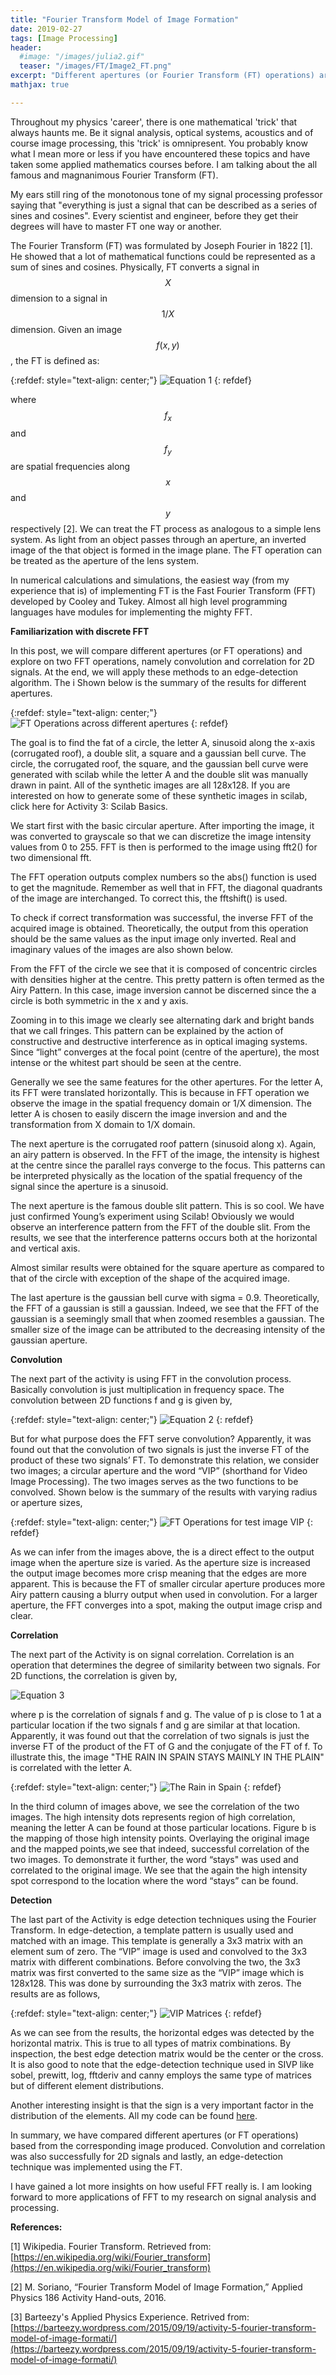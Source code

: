 ```yaml
---
title: "Fourier Transform Model of Image Formation"
date: 2019-02-27
tags: [Image Processing]
header:
  #image: "/images/julia2.gif"
  teaser: "/images/FT/Image2_FT.png"
excerpt: "Different apertures (or Fourier Transform (FT) operations) are compared based from the corresponding image produced. With the knowledge of how FT works, two operations, namely convolution and correlation will be implemented for 2D signals. As an application, an edge-detection technique would be implemented using the FT."
mathjax: true

---
```


<div id="fb-root"></div>
<script async defer src="https://connect.facebook.net/en_US/sdk.js#xfbml=1&version=v3.2"></script>

Throughout my physics 'career', there is one mathematical 'trick' that always haunts me. Be it signal analysis, optical systems, acoustics and of course image processing, this 'trick' is omnipresent.
You probably know what I mean more or less if you have encountered these topics and have taken some applied mathematics courses before. I am talking about the all famous and magnanimous Fourier Transform (FT).

My ears still ring of the monotonous tone of my signal processing professor saying that "everything is just a signal that can be described as a series of sines and cosines". Every scientist and engineer, before they get their degrees will have to master FT one way or another.

The Fourier Transform (FT) was formulated by Joseph Fourier in 1822 [1].
He showed that a lot of mathematical functions could be represented as a sum of sines and cosines.
Physically, FT converts a signal in $$X$$ dimension to a signal in $$1/X$$ dimension.
Given an image $$f(x,y)$$, the FT is defined as:

{:refdef: style="text-align: center;"}
<img src="{{ site.url }}{{ site.baseurl }}/images/FT/Equation1_FT.png" alt="Equation 1" class="center">
{: refdef}

where $$f_x$$ and $$f_y$$ are spatial frequencies along $$x$$ and $$y$$ respectively [2].
We can treat the FT process as analogous to a simple lens system.
As light from an object passes through an aperture, an inverted image of the that object is formed in the image plane.
The FT operation can be treated as the aperture of the lens system.

In numerical calculations and simulations, the easiest way (from my experience that is) of implementing FT is the Fast Fourier Transform (FFT) developed by Cooley and Tukey. Almost all high level programming languages have modules for implementing the mighty FFT.

**Familiarization with discrete FFT**

In this post, we will compare different apertures (or FT operations) and explore on two FFT operations, namely convolution and correlation for 2D signals. At the end, we will apply these methods to an edge-detection algorithm. The i Shown below is the summary of the results for different apertures.

{:refdef: style="text-align: center;"}
<img src="{{ site.url }}{{ site.baseurl }}/images/FT/Image1_FT.png" alt="FT Operations across different apertures" class="center">
{: refdef}

The goal is to find the fat of a circle, the letter A, sinusoid along the x-axis (corrugated roof), a double slit, a square and a gaussian bell curve.
The circle, the corrugated roof, the square, and the gaussian bell curve were generated with scilab while the letter A and the double slit was manually drawn in paint.
All of the synthetic images are all 128x128. If you are interested on how to generate some of these synthetic images in scilab, click here for Activity 3: Scilab Basics.

We start first with the basic circular aperture.
After importing the image, it was converted to grayscale so that we can discretize the image intensity values from 0 to 255.
FFT is then is performed to the image using fft2() for two dimensional fft.

The FFT operation outputs complex numbers so the abs() function is used to get the magnitude.
Remember as well that in FFT, the diagonal quadrants of the image are interchanged.
To correct this, the fftshift() is used.

To check if correct transformation was successful, the inverse FFT of the acquired image is obtained.
Theoretically, the output from this operation should be the same values as the input image only inverted.
Real and imaginary values of the images are also shown below.

From the FFT of the circle we see that it is composed of concentric circles with densities higher at the centre.
This pretty pattern is often termed as the Airy Pattern.
In this case, image inversion cannot be discerned since the a circle is both symmetric in the x and y axis.

Zooming in to this image we clearly see alternating dark and bright bands that we call fringes.
This pattern can be explained by the action of constructive and destructive interference as in optical imaging systems.
Since “light” converges at the focal point (centre of the aperture), the most intense or the whitest part should be seen at the centre.

Generally we see the same features for the other apertures.
For the letter A, its FFT were translated horizontally.
This is because in FFT operation we observe the image in the spatial frequency domain or 1/X dimension.
The letter A is chosen to easily discern the image inversion and and the transformation from X domain to 1/X domain.

The next aperture is the corrugated roof pattern (sinusoid along x).
Again, an airy pattern is observed.
In the FFT of the image, the intensity is highest at the centre since the parallel rays converge to the focus.
This patterns can be interpreted physically as the location of the spatial frequency of the signal since the aperture is a sinusoid.

The next aperture is the famous double slit pattern. This is so cool.
We have just confirmed Young’s experiment using Scilab!
Obviously we would observe an interference pattern from the FFT of the double slit.
From the results, we see that the interference patterns occurs both at the horizontal and vertical axis.

Almost similar results were obtained for the square aperture as compared to that of the circle with exception of the shape of the acquired image.

The last aperture is the gaussian bell curve with sigma = 0.9.
Theoretically, the FFT of a gaussian is still a gaussian.
Indeed, we see that the FFT of the gaussian is a seemingly small that when zoomed resembles a gaussian.
The smaller size of the image can be attributed to the decreasing intensity of the gaussian aperture.

**Convolution**

The next part of the activity is using FFT in the convolution process.
Basically convolution is just multiplication in frequency space.
The convolution between 2D functions f and g is given by,

{:refdef: style="text-align: center;"}
<img src="{{ site.url }}{{ site.baseurl }}/images/FT/Equation2_FT.png" alt="Equation 2" class="center">
{: refdef}

But for what purpose does the FFT serve convolution?
Apparently, it was found out that the convolution of two signals is just the inverse FT of the product of these two signals’ FT.
To demonstrate this relation, we consider two images; a circular aperture and the word “VIP” (shorthand for Video Image Processing).
The two images serves as the two functions to be convolved. Shown below is the summary of the results with varying radius or aperture sizes,

{:refdef: style="text-align: center;"}
<img src="{{ site.url }}{{ site.baseurl }}/images/FT/Image2_FT.png" alt="FT Operations for test image VIP" class="center">
{: refdef}

As we can infer from the images above, the is a direct effect to the output image when the aperture size is varied.
As the aperture size is increased the output image becomes more crisp meaning that the edges are more apparent.
This is because the FT of smaller circular aperture produces more Airy pattern causing a blurry output when used in convolution.
For a larger aperture, the FFT converges into a spot, making the output image crisp and clear.

**Correlation**

The next part of the Activity is on signal correlation.
Correlation is an operation that determines the degree of similarity between two signals.
For 2D functions, the correlation is given by,​

<img src="{{ site.url }}{{ site.baseurl }}/images/FT/Equation3_FT.png" alt="Equation 3" class="center">

where p is the correlation of signals f and g.
The value of p is close to 1 at a particular location if the two signals f and g are similar at that location.
Apparently, it was found out that the correlation of two signals is just the inverse FT of the product of the FT of G and the conjugate of the FT of f.
To illustrate this, the image "THE RAIN IN SPAIN STAYS MAINLY IN THE PLAIN" is correlated with the letter A.

{:refdef: style="text-align: center;"}
<img src="{{ site.url }}{{ site.baseurl }}/images/FT/Image3_FT.png" alt="The Rain in Spain" class="center">
{: refdef}

In the third column of images above, we see the correlation of the two images.
The high intensity dots represents region of high correlation, meaning the letter A can be found at those particular locations.
Figure b is the mapping of those high intensity points. Overlaying the original image and the mapped points,we see that indeed, successful correlation of the two images.
To demonstrate it further, the word “stays" was used and correlated to the original image. We see that the again the high intensity spot correspond to the location where the word “stays” can be found.

**Detection**

The last part of the Activity is edge detection techniques using the Fourier Transform.
In edge-detection, a template pattern is usually used and matched with an image.
This template is generally a 3x3 matrix with an element sum of zero.
The “VIP” image is used and convolved to the 3x3 matrix with different combinations.
Before convolving the two, the 3x3 matrix was first converted to the same size as the “VIP” image which is 128x128.
This was done by surrounding the 3x3 matrix with zeros. The results are as follows,

{:refdef: style="text-align: center;"}
<img src="{{ site.url }}{{ site.baseurl }}/images/FT/Image4_FT.png" alt="VIP Matrices" class="center">
{: refdef}

As we can see from the results, the horizontal edges was detected by the horizontal matrix.
This is true to all types of matrix combinations.
By inspection, the best edge detection matrix would be the center or the cross.
It is also good to note that the edge-detection technique used in SIVP like sobel, prewitt, log, fftderiv and canny employs the same type of matrices but of different element distributions.


Another interesting insight is that the sign is a very important factor in the distribution of the elements.
All my code can be found [here](https://drive.google.com/drive/folders/0B4gcTiEYS0_8ZUI5c0lFc25tZ0U).

In summary, we have compared different apertures (or FT operations) based from the corresponding image produced.
Convolution and correlation was also successfully for 2D signals and lastly, an edge-detection technique was implemented using the FT.

I have gained a lot more insights on how useful FFT really is.
I am looking forward to more applications of FFT to my research on signal analysis and processing.

**References:**

[1] Wikipedia. Fourier Transform. Retrieved from: [https://en.wikipedia.org/wiki/Fourier_transform](https://en.wikipedia.org/wiki/Fourier_transform)

[2] M. Soriano, “Fourier Transform Model of Image Formation,” Applied Physics 186 Activity Hand-outs, 2016.

[3] Barteezy's Applied Physics Experience. Retrived from: [https://barteezy.wordpress.com/2015/09/19/activity-5-fourier-transform-model-of-image-formati/](https://barteezy.wordpress.com/2015/09/19/activity-5-fourier-transform-model-of-image-formati/)

<script async src="//pagead2.googlesyndication.com/pagead/js/adsbygoogle.js"></script>
<script>
  (adsbygoogle = window.adsbygoogle || []).push({
    google_ad_client: "ca-pub-6410209740119334",
    enable_page_level_ads: true
  });
</script>

<div class="fb-comments" data-href="https://albertyumol.github.io/" data-numposts="5"></div>
